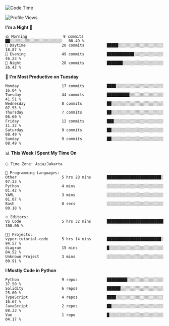 <!--START_SECTION:waka-->
![Code Time](http://img.shields.io/badge/Code%20Time-1%2C461%20hrs%2053%20mins-blue)

![Profile Views](http://img.shields.io/badge/Profile%20Views-2-blue)

**I'm a Night 🦉** 

```text
🌞 Morning                9 commits           ██░░░░░░░░░░░░░░░░░░░░░░░   08.49 % 
🌆 Daytime                20 commits          █████░░░░░░░░░░░░░░░░░░░░   18.87 % 
🌃 Evening                49 commits          ████████████░░░░░░░░░░░░░   46.23 % 
🌙 Night                  28 commits          ███████░░░░░░░░░░░░░░░░░░   26.42 % 
```
📅 **I'm Most Productive on Tuesday** 

```text
Monday                   17 commits          ████░░░░░░░░░░░░░░░░░░░░░   16.04 % 
Tuesday                  44 commits          ██████████░░░░░░░░░░░░░░░   41.51 % 
Wednesday                8 commits           ██░░░░░░░░░░░░░░░░░░░░░░░   07.55 % 
Thursday                 7 commits           ██░░░░░░░░░░░░░░░░░░░░░░░   06.60 % 
Friday                   12 commits          ███░░░░░░░░░░░░░░░░░░░░░░   11.32 % 
Saturday                 9 commits           ██░░░░░░░░░░░░░░░░░░░░░░░   08.49 % 
Sunday                   9 commits           ██░░░░░░░░░░░░░░░░░░░░░░░   08.49 % 
```


📊 **This Week I Spent My Time On** 

```text
🕑︎ Time Zone: Asia/Jakarta

💬 Programming Languages: 
Other                    5 hrs 28 mins       ████████████████████████░   97.33 % 
Python                   4 mins              ░░░░░░░░░░░░░░░░░░░░░░░░░   01.42 % 
YAML                     3 mins              ░░░░░░░░░░░░░░░░░░░░░░░░░   01.07 % 
Bash                     0 secs              ░░░░░░░░░░░░░░░░░░░░░░░░░   00.18 % 

🔥 Editors: 
VS Code                  5 hrs 32 mins       █████████████████████████   100.00 % 

🐱‍💻 Projects: 
vyper-tutorial-code      5 hrs 14 mins       ████████████████████████░   94.57 % 
diagram                  15 mins             █░░░░░░░░░░░░░░░░░░░░░░░░   04.52 % 
Unknown Project          3 mins              ░░░░░░░░░░░░░░░░░░░░░░░░░   00.91 % 
```

**I Mostly Code in Python** 

```text
Python                   9 repos             █████████░░░░░░░░░░░░░░░░   37.50 % 
Solidity                 6 repos             ██████░░░░░░░░░░░░░░░░░░░   25.00 % 
TypeScript               4 repos             ████░░░░░░░░░░░░░░░░░░░░░   16.67 % 
JavaScript               2 repos             ██░░░░░░░░░░░░░░░░░░░░░░░   08.33 % 
Vue                      1 repo              █░░░░░░░░░░░░░░░░░░░░░░░░   04.17 % 
```




<!--END_SECTION:waka-->
